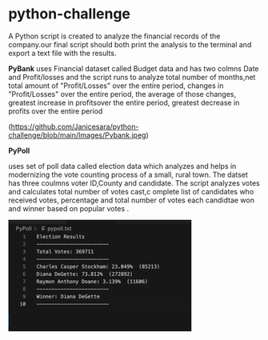 # python-challenge

A Python script is created to analyze the financial records of the company.our final script should both print the analysis to the terminal and export a text file with the results.

 

**PyBank**
 uses Financial dataset called Budget data and has two colmns Date and Profit/losses and the script runs to analyze total number of months,net total amount of "Profit/Losses" over the entire period, changes in "Profit/Losses" over the entire period, the average of those changes,  greatest increase in profitsover the entire period, greatest decrease in profits  over the entire period


(https://github.com/Janicesara/python-challenge/blob/main/Images/Pybank.jpeg)


**PyPoll** 

uses set of poll data called election data which analyzes and helps in modernizing the vote counting process of a small, rural town. The datset has three coulmns voter ID,County and candidate. The script analyzes votes and calculates total number of votes cast,c omplete list of candidates who received votes, percentage and total number of votes each candidtae won and winner based on popular votes .

![PyPoll](https://github.com/Janicesara/python-challenge/blob/main/Images/Pypoll.jpeg)
